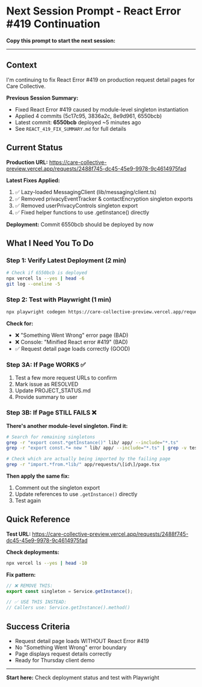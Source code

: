 # Next Session Prompt - React Error #419 Continuation

**Copy this prompt to start the next session:**

---

## Context

I'm continuing to fix React Error #419 on production request detail pages for Care Collective.

**Previous Session Summary:**
- Fixed React Error #419 caused by module-level singleton instantiation
- Applied 4 commits (5c17c95, 3836a2c, 8e9d961, 6550bcb)
- Latest commit: **6550bcb** deployed ~5 minutes ago
- See `REACT_419_FIX_SUMMARY.md` for full details

## Current Status

**Production URL:** https://care-collective-preview.vercel.app/requests/2488f745-dc45-45e9-9978-9c4614975fad

**Latest Fixes Applied:**
1. ✅ Lazy-loaded MessagingClient (lib/messaging/client.ts)
2. ✅ Removed privacyEventTracker & contactEncryption singleton exports
3. ✅ Removed userPrivacyControls singleton export
4. ✅ Fixed helper functions to use .getInstance() directly

**Deployment:** Commit 6550bcb should be deployed by now

## What I Need You To Do

### Step 1: Verify Latest Deployment (2 min)
```bash
# Check if 6550bcb is deployed
npx vercel ls --yes | head -6
git log --oneline -5
```

### Step 2: Test with Playwright (1 min)
```bash
npx playwright codegen https://care-collective-preview.vercel.app/requests/2488f745-dc45-45e9-9978-9c4614975fad
```

**Check for:**
- ❌ "Something Went Wrong" error page (BAD)
- ❌ Console: "Minified React error #419" (BAD)
- ✅ Request detail page loads correctly (GOOD)

### Step 3A: If Page WORKS ✅
1. Test a few more request URLs to confirm
2. Mark issue as RESOLVED
3. Update PROJECT_STATUS.md
4. Provide summary to user

### Step 3B: If Page STILL FAILS ❌
**There's another module-level singleton. Find it:**

```bash
# Search for remaining singletons
grep -r "export const.*getInstance()" lib/ app/ --include="*.ts"
grep -r "export const.*= new " lib/ app/ --include="*.ts" | grep -v test | grep -v node_modules

# Check which are actually being imported by the failing page
grep -r "import.*from.*lib/" app/requests/\[id\]/page.tsx
```

**Then apply the same fix:**
1. Comment out the singleton export
2. Update references to use `.getInstance()` directly
3. Test again

## Quick Reference

**Test URL:** https://care-collective-preview.vercel.app/requests/2488f745-dc45-45e9-9978-9c4614975fad

**Check deployments:**
```bash
npx vercel ls --yes | head -10
```

**Fix pattern:**
```typescript
// ❌ REMOVE THIS:
export const singleton = Service.getInstance();

// ✅ USE THIS INSTEAD:
// Callers use: Service.getInstance().method()
```

## Success Criteria

- Request detail page loads WITHOUT React Error #419
- No "Something Went Wrong" error boundary
- Page displays request details correctly
- Ready for Thursday client demo

---

**Start here:** Check deployment status and test with Playwright
